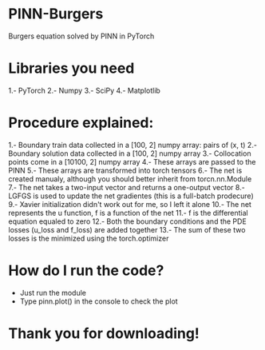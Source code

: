 # PINN-Burgers
Burgers equation solved by PINN in PyTorch

# Libraries you need
  1.- PyTorch
  2.- Numpy
  3.- SciPy
  4.- Matplotlib
  
# Procedure explained:
  1.- Boundary train data collected in a [100, 2] numpy array: pairs of (x, t)
  2.- Boundary solution data collected in a [100, 2] numpy array
  3.- Collocation points come in a [10100, 2] numpy array
  4.- These arrays are passed to the PINN
  5.- These arrays are transformed into torch tensors
  6.- The net is created manualy, although you should better inherit from torcn.nn.Module
  7.- The net takes a two-input vector and returns a one-output vector 
  8.- LGFGS is used to update the net gradientes (this is a full-batch prodecure)
  9.- Xavier initialization didn't work out for me, so I left it alone
  10.- The net represents the u function, f is a function of the net
  11.- f is the differential equation equaled to zero
  12.- Both the boundary conditions and the PDE losses (u_loss and f_loss) are added together
  13.- The sum of these two losses is the minimized using the torch.optimizer
  
# How do I run the code?
  - Just run the module
  - Type pinn.plot() in the console to check the plot
  
# Thank you for downloading!
